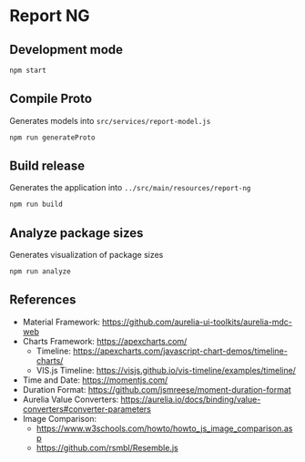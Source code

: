 # Report NG

## Development mode
```bash
npm start
```

## Compile Proto
Generates models into `src/services/report-model.js`
```bash
npm run generateProto
```

## Build release
Generates the application into `../src/main/resources/report-ng`
```bash
npm run build
```

## Analyze package sizes
Generates visualization of package sizes
```bash
npm run analyze
```

## References

- Material Framework: https://github.com/aurelia-ui-toolkits/aurelia-mdc-web
- Charts Framework: https://apexcharts.com/
    - Timeline: https://apexcharts.com/javascript-chart-demos/timeline-charts/
    - VIS.js Timeline: https://visjs.github.io/vis-timeline/examples/timeline/
- Time and Date: https://momentjs.com/
- Duration Format: https://github.com/jsmreese/moment-duration-format
- Aurelia Value Converters: https://aurelia.io/docs/binding/value-converters#converter-parameters
- Image Comparison:
  - https://www.w3schools.com/howto/howto_js_image_comparison.asp
  - https://github.com/rsmbl/Resemble.js
